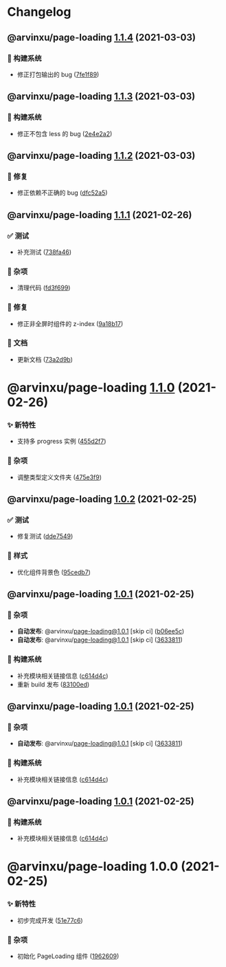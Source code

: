 # Changelog

## @arvinxu/page-loading [1.1.4](https://github.com/arvinxx/components/compare/@arvinxu/page-loading@1.1.3...@arvinxu/page-loading@1.1.4) (2021-03-03)


### 👷 构建系统

* 修正打包输出的 bug ([7fe1f89](https://github.com/arvinxx/components/commit/7fe1f89))

## @arvinxu/page-loading [1.1.3](https://github.com/arvinxx/components/compare/@arvinxu/page-loading@1.1.2...@arvinxu/page-loading@1.1.3) (2021-03-03)


### 👷 构建系统

* 修正不包含 less 的 bug ([2e4e2a2](https://github.com/arvinxx/components/commit/2e4e2a2))

## @arvinxu/page-loading [1.1.2](https://github.com/arvinxx/components/compare/@arvinxu/page-loading@1.1.1...@arvinxu/page-loading@1.1.2) (2021-03-03)


### 🐛 修复

* 修正依赖不正确的 bug ([dfc52a5](https://github.com/arvinxx/components/commit/dfc52a5))

## @arvinxu/page-loading [1.1.1](https://github.com/arvinxx/components/compare/@arvinxu/page-loading@1.1.0...@arvinxu/page-loading@1.1.1) (2021-02-26)


### ✅ 测试

* 补充测试 ([738fa46](https://github.com/arvinxx/components/commit/738fa46))


### 🎫 杂项

* 清理代码 ([fd3f699](https://github.com/arvinxx/components/commit/fd3f699))


### 🐛 修复

* 修正非全屏时组件的 z-index ([9a18b17](https://github.com/arvinxx/components/commit/9a18b17))


### 📝 文档

* 更新文档 ([73a2d9b](https://github.com/arvinxx/components/commit/73a2d9b))

# @arvinxu/page-loading [1.1.0](https://github.com/arvinxx/components/compare/@arvinxu/page-loading@1.0.2...@arvinxu/page-loading@1.1.0) (2021-02-26)


### ✨ 新特性

* 支持多 progress 实例 ([455d2f7](https://github.com/arvinxx/components/commit/455d2f7))


### 🎫 杂项

* 调整类型定义文件夹 ([475e3f9](https://github.com/arvinxx/components/commit/475e3f9))

## @arvinxu/page-loading [1.0.2](https://github.com/arvinxx/components/compare/@arvinxu/page-loading@1.0.1...@arvinxu/page-loading@1.0.2) (2021-02-25)


### ✅ 测试

* 修复测试 ([dde7549](https://github.com/arvinxx/components/commit/dde7549))


### 💄 样式

* 优化组件背景色 ([95cedb7](https://github.com/arvinxx/components/commit/95cedb7))

## @arvinxu/page-loading [1.0.1](https://github.com/arvinxx/components/compare/@arvinxu/page-loading@1.0.0...@arvinxu/page-loading@1.0.1) (2021-02-25)


### 🎫 杂项

* **自动发布**: @arvinxu/page-loading@1.0.1 [skip ci] ([b06ee5c](https://github.com/arvinxx/components/commit/b06ee5c))
* **自动发布**: @arvinxu/page-loading@1.0.1 [skip ci] ([3633811](https://github.com/arvinxx/components/commit/3633811))


### 👷 构建系统

* 补充模块相关链接信息 ([c614d4c](https://github.com/arvinxx/components/commit/c614d4c))
* 重新 build 发布 ([83100ed](https://github.com/arvinxx/components/commit/83100ed))

## @arvinxu/page-loading [1.0.1](https://github.com/arvinxx/components/compare/@arvinxu/page-loading@1.0.0...@arvinxu/page-loading@1.0.1) (2021-02-25)


### 🎫 杂项

* **自动发布**: @arvinxu/page-loading@1.0.1 [skip ci] ([3633811](https://github.com/arvinxx/components/commit/3633811))


### 👷 构建系统

* 补充模块相关链接信息 ([c614d4c](https://github.com/arvinxx/components/commit/c614d4c))

## @arvinxu/page-loading [1.0.1](https://github.com/arvinxx/components/compare/@arvinxu/page-loading@1.0.0...@arvinxu/page-loading@1.0.1) (2021-02-25)


### 👷 构建系统

* 补充模块相关链接信息 ([c614d4c](https://github.com/arvinxx/components/commit/c614d4c))

# @arvinxu/page-loading 1.0.0 (2021-02-25)


### ✨ 新特性

* 初步完成开发 ([51e77c6](https://github.com/arvinxx/components/commit/51e77c6))


### 🎫 杂项

* 初始化 PageLoading 组件 ([1962609](https://github.com/arvinxx/components/commit/1962609))
